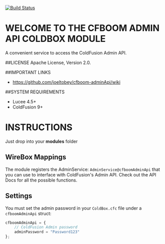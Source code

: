 [![Build Status](https://api.travis-ci.org/joeltobey/cfboom-adminApi.svg?branch=development)](https://travis-ci.org/joeltobey/cfboom-adminApi)

# WELCOME TO THE CFBOOM ADMIN API COLDBOX MODULE
A convenient service to access the ColdFusion Admin API.

##LICENSE
Apache License, Version 2.0.

##IMPORTANT LINKS
- https://github.com/joeltobey/cfboom-adminApi/wiki

##SYSTEM REQUIREMENTS
- Lucee 4.5+
- ColdFusion 9+

# INSTRUCTIONS
Just drop into your **modules** folder

## WireBox Mappings
The module registers the AdminService: `AdminService@cfboomAdminApi` that you can use to interface with ColdFusion's Admin API. Check out the API Docs for all the possible functions.

## Settings
You must set the admin password in your `ColdBox.cfc` file under a `cfboomAdminApi` struct:

```js
cfboomAdminApi = {
    // ColdFusion Admin password
    adminPassword = "Password123"
};
```
